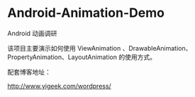 # Android-Animation-Demo

Android 动画调研

该项目主要演示如何使用 ViewAnimation 、DrawableAnimation、PropertyAnimation、LayoutAnimation 的使用方式。

配套博客地址：

http://www.yigeek.com/wordpress/
